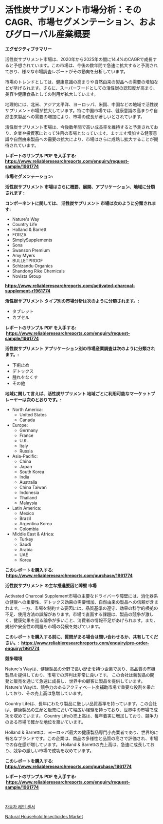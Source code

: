 <p><h1>活性炭サプリメント市場分析：そのCAGR、市場セグメンテーション、およびグローバル産業概要</h1></p><p><strong>エグゼクティブサマリー</strong></p>
<p><p>活性炭サプリメント市場は、2020年から2025年の間に14.4%のCAGRで成長すると予想されています。この市場は、今後の数年間で急速に拡大すると予測されており、様々な市場調査レポートがその動向を分析しています。</p><p>市場のトレンドとしては、健康意識の高まりや自然由来の製品への需要の増加などが挙げられます。さらに、スーパーフードとしての活性炭の認知度が高まり、美容や健康食品としての利用が拡大しています。</p><p>地理的には、北米、アジア太平洋、ヨーロッパ、米国、中国などの地域で活性炭サプリメント市場が拡大しています。特に中国市場では、健康意識の高まりや自然由来製品への需要の増加により、市場の成長が著しいとされています。</p><p>活性炭サプリメント市場は、今後数年間で高い成長率を維持すると予測されており、企業や投資家にとって注目の市場となっています。ますます増加する健康意識や自然由来製品への需要の拡大により、市場はさらに成熟し拡大することが期待されています。</p></p>
<p><strong>レポートのサンプル PDF を入手する: <a href="https://www.reliableresearchreports.com/enquiry/request-sample/1961774">https://www.reliableresearchreports.com/enquiry/request-sample/1961774</a></strong></p>
<p><strong>市場セグメンテーション:</strong></p>
<p><strong> 活性炭サプリメント 市場はさらに概要、展開、アプリケーション、地域に分類されます :</strong></p>
<p><strong>コンポーネントに関しては、 活性炭サプリメント 市場は次のように分類されます: &nbsp;</strong></p>
<p><ul><li>Nature's Way</li><li>Country Life</li><li>Holland & Barrett</li><li>FORZA</li><li>SimplySupplements</li><li>Sona</li><li>Swanson Premium</li><li>Amy Myers</li><li>BULLETPROOF</li><li>Schizandu Organics</li><li>Shandong Rike Chemicals</li><li>Novista Group</li></ul></p>
<p><strong><a href="https://www.reliableresearchreports.com/activated-charcoal-supplement-r1961774">https://www.reliableresearchreports.com/activated-charcoal-supplement-r1961774</a></strong></p>
<p><strong> 活性炭サプリメント タイプ別の市場分析は次のように分類されます。:</strong></p>
<p><ul><li>タブレット</li><li>カプセル</li></ul></p>
<p><strong>レポートのサンプル PDF を入手する: &nbsp;<a href="https://www.reliableresearchreports.com/enquiry/request-sample/1961774">https://www.reliableresearchreports.com/enquiry/request-sample/1961774</a></strong></p>
<p><strong> 活性炭サプリメント アプリケーション別の市場産業調査は次のように分類されます。:</strong></p>
<p><ul><li>下痢止め</li><li>デトックス</li><li>腫れをなくす</li><li>その他</li></ul></p>
<p><strong>地域に関して言えば、活性炭サプリメント 地域ごとに利用可能なマーケットプレーヤーは次のとおりです。:</strong></p>
<p><ul>
    <li>
        North America:
        <ul>
            <li>United States</li>
            <li>Canada</li>
        </ul>
    </li>
    <li>
        Europe:
        <ul>
            <li>Germany</li>
            <li>France</li>
            <li>U.K.</li>
            <li>Italy</li>
            <li>Russia</li>
        </ul>
    </li>
    <li>
        Asia-Pacific:
        <ul>
            <li>China</li>
            <li>Japan</li>
            <li>South Korea</li>
            <li>India</li>
            <li>Australia</li>
            <li>China Taiwan</li>
            <li>Indonesia</li>
            <li>Thailand</li>
            <li>Malaysia</li>
        </ul>
    </li>
    <li>
        Latin America:
        <ul>
            <li>Mexico</li>
            <li>Brazil</li>
            <li>Argentina Korea</li>
            <li>Colombia</li>
        </ul>
    </li>
    <li>
        Middle East & Africa:
        <ul>
            <li>Turkey</li>
            <li>Saudi</li>
            <li>Arabia</li>
            <li>UAE</li>
            <li>Korea</li>
        </ul>
    </li>
    </ul></p>
<p><strong>このレポートを購入する: &nbsp;<a href="https://www.reliableresearchreports.com/purchase/1961774">https://www.reliableresearchreports.com/purchase/1961774</a></strong></p>
<p><strong>活性炭サプリメント の主な推進要因と障壁 市場</strong></p>
<p><p>Activated Charcoal Supplement市場の主要なドライバーや障壁には、消化器系の健康への重要性、デトックス効果の需要増加、自然由来の製品への信頼が含まれます。一方、市場を制約する要因には、品質基準の遵守、効果の科学的根拠の不足、使用方法の誤解があります。市場で直面する課題は、製品の競争が激しく、健康効果を巡る論争が多いこと、消費者の情報不足があげられます。また、規制や安全性の問題も市場の発展を妨げています。</p></p>
<p><strong>このレポートを購入する前に、質問がある場合は問い合わせるか、共有してください。:&nbsp; <a href="https://www.reliableresearchreports.com/enquiry/pre-order-enquiry/1961774">https://www.reliableresearchreports.com/enquiry/pre-order-enquiry/1961774</a></strong></p>
<p><strong>競争環境</strong></p>
<p><p>Nature's Wayは、健康製品の分野で長い歴史を持つ企業であり、高品質の有機製品を提供しており、市場での評判は非常に良いです。 この会社は新製品の開発と販売を通じて急速に成長し、世界中の顧客に製品を提供しています。 Nature's Wayは、競争力のあるアクティベート炭補助市場で重要な役割を果たしており、その売上高は急増しています。</p><p>Country Lifeは、長年にわたり製品に厳しい品質基準を持っています。この会社は、健康製品の生産と販売において幅広い経験を持っており、世界中の市場で成功を収めています。 Country Lifeの売上高は、毎年着実に増加しており、競争力のある市場で確かな地位を築いています。</p><p>Holland & Barrettは、ヨーロッパ最大の健康製品専門小売業者であり、世界的に有名なブランドです。この企業は、商品の多様性と品質の高さで評価され、市場での存在感が増しています。 Holland & Barrettの売上高は、急速に成長しており、競争の厳しい市場で成功を収めています。</p></p>
<p><strong>このレポートを購入する: &nbsp; <a href="https://www.reliableresearchreports.com/purchase/1961774">https://www.reliableresearchreports.com/purchase/1961774</a></strong></p>
<p><strong>レポートのサンプル PDF を入手する: &nbsp;<a href="https://www.reliableresearchreports.com/enquiry/request-sample/1961774">https://www.reliableresearchreports.com/enquiry/request-sample/1961774</a></strong><strong></strong></p>
<p>&nbsp;</p>
<p><p><a href="https://github.com/lzuwsfreyoq70/Market-Research-Report-List-1/blob/main/639760920993.md">자동차 레인 센서</a></p><p><a href="https://gratis-rainforest-2ca.notion.site/Natural-Household-Insecticides-Market-Research-Report-Its-History-and-Forecast-2024-to-2031-4bea75cb3e3541db85c4d128ab027e17">Natural Household Insecticides Market</a></p></p>